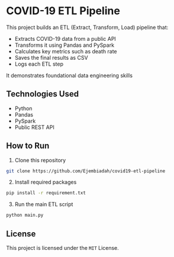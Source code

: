 # COVID-19 ETL Pipeline

This project builds an ETL (Extract, Transform, Load) pipeline that:

- Extracts COVID-19 data from a public API
- Transforms it using Pandas and PySpark
- Calculates key metrics such as death rate
- Saves the final results as CSV
- Logs each ETL step

It demonstrates foundational data engineering skills

## Technologies Used

- Python
- Pandas
- PySpark
- Public REST API


## How to Run

1. Clone this repository
```bash
git clone https://github.com/Ejembiadah/covid19-etl-pipeline
```

2. Install required packages
```bash
pip install -r requirement.txt
```

3. Run the main ETL script
```bash
python main.py
```

## License

This project is licensed under the ``MIT`` License.




